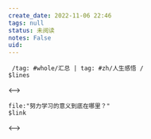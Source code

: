```yaml
---
create_date: 2022-11-06 22:46
tags: null
status: 未阅读 
notes: False
uid: 
---
```



```expander
 /tag: #whole/汇总 | tag: #zh/人生感悟 /
$lines
```
<-->


```expander
file:"努力学习的意义到底在哪里？"
$link
```
<-->